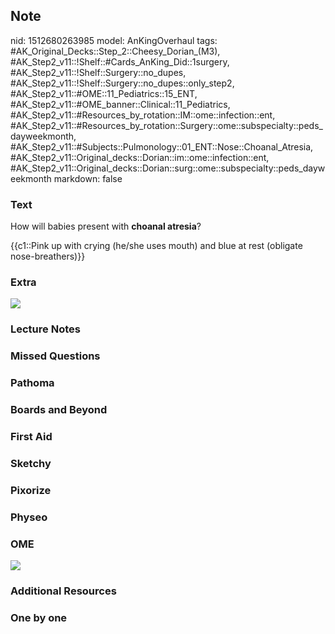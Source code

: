 ## Note
nid: 1512680263985
model: AnKingOverhaul
tags: #AK_Original_Decks::Step_2::Cheesy_Dorian_(M3), #AK_Step2_v11::!Shelf::#Cards_AnKing_Did::1surgery, #AK_Step2_v11::!Shelf::Surgery::no_dupes, #AK_Step2_v11::!Shelf::Surgery::no_dupes::only_step2, #AK_Step2_v11::#OME::11_Pediatrics::15_ENT, #AK_Step2_v11::#OME_banner::Clinical::11_Pediatrics, #AK_Step2_v11::#Resources_by_rotation::IM::ome::infection::ent, #AK_Step2_v11::#Resources_by_rotation::Surgery::ome::subspecialty::peds_dayweekmonth, #AK_Step2_v11::#Subjects::Pulmonology::01_ENT::Nose::Choanal_Atresia, #AK_Step2_v11::Original_decks::Dorian::im::ome::infection::ent, #AK_Step2_v11::Original_decks::Dorian::surg::ome::subspecialty::peds_dayweekmonth
markdown: false

### Text
How will babies present with <b>choanal atresia</b>?
<div>
  {{c1::Pink up with crying (he/she uses mouth) and blue at rest
  (obligate nose-breathers)}}
</div>

### Extra
<div><img src="paste-31443455574017.jpg"></div>

### Lecture Notes


### Missed Questions


### Pathoma


### Boards and Beyond


### First Aid


### Sketchy


### Pixorize


### Physeo


### OME
<div class="ome-widget">
  <a href=
  "https://onlinemeded.org/spa/pediatrics?ref=anki"><img src=
  "_OME_AnkiFlashcards_Topic_4.png"></a>
</div>

### Additional Resources


### One by one


